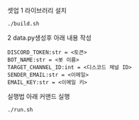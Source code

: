 셋업
1 라이브러리 설치 
```
./build.sh
```
2 data.py생성후 아래 내용 작성
```
DISCORD_TOKEN:str = <토큰>
BOT_NAME:str = <봇 이름>
TARGET_CHANNEL_ID:int = <디스코드 채널 ID>
SENDER_EMAIL:str = <이메일>
EMAIL_KEY:str = <이메일 키>
```

실행법
아래 커맨드 실행
```
./run.sh
```
